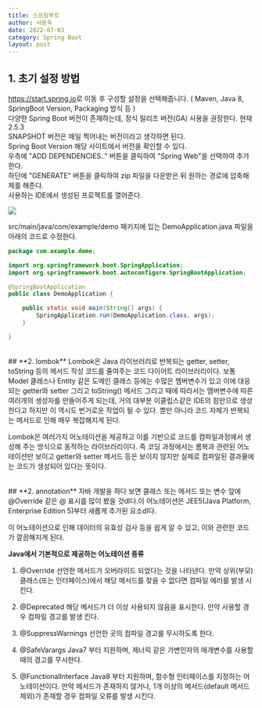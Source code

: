 ```yaml
---
title: 스프링부트
author: 서동욱
date: 2022-07-03
category: Spring Boot
layout: post
---
```


## **1. 초기 설정 방법**
<https://start.spring.io>로 이동 후 구성할 설정을 선택해줍니다. ( Maven, Java 8, SpringBoot Version, Packaging 방식 등 )   
다양한 Spring Boot 버전이 존재하는데, 정식 릴리즈 버전(GA) 사용을 권장한다. 현재 2.5.3   
SNAPSHOT 버전은 매일 찍어내는 버전이라고 생각하면 된다.   
Spring Boot Version 해당 사이트에서 버전을 확인할 수 있다.   
우측에 "ADD DEPENDENCIES.." 버튼을 클릭하여 "Spring Web"을 선택하여 추가한다.   
하단에 "GENERATE" 버튼을 클릭하여 zip 파일을 다운받은 뒤 원하는 경로에 압축해제를 해준다.   
사용하는 IDE에서 생성된 프로젝트를 열어준다.

![](https://blog.kakaocdn.net/dn/cpnDPf/btrb8hLdnji/BEt0B9FlkEcKnKQptK5UU1/img.png)

src/main/java/com/example/demo 패키지에 있는 DemoApplication.java 파일을 아래의 코드로 수정한다.
```java
package com.example.demo;

import org.springframework.boot.SpringApplication;
import org.springframework.boot.autoconfigure.SpringBootApplication;

@SpringBootApplication
public class DemoApplication {

	public static void main(String[] args) {
		SpringApplication.run(DemoApplication.class, args);
	}

}
```
<br>
## **2. lombok**
Lombok은 Java 라이브러리로 반복되는 getter, setter, toString 등의 메서드 작성 코드를 줄여주는 코드 다이어트 라이브러리이다. 보통 Model 클래스나 Entity 같은 도메인 클래스 등에는 수많은 멤버변수가 있고 이에 대응되는 getter와 setter 그리고 toString() 메서드 그리고 때에 따라서는 멤버변수에 따른 여러개의 생성자를 만들어주게 되는데, 거의 대부분 이클립스같은 IDE의 힘만으로 생성한다고 하지만 이 역시도 번거로운 작업이 될 수 있다. 뿐만 아니라 코드 자체가 반복되는 메서드로 인해 매우 복잡해지게 된다.

Lombok은 여러가지 어노테이션을 제공하고 이를 기반으로 코드를 컴파일과정에서 생성해 주는 방식으로 동작하는 라이브러리이다. 즉 코딩 과정에서는 롬복과 관련된 어노테이션만 보이고 getter와 setter 메서드 등은 보이지 않지만 실제로 컴파일된 결과물에는 코드가 생성되어 있다는 뜻이다.

<br>
## **2. annotation**
자바 개발을 하다 보면 클래스 또는 메서드 또는 변수 앞에 @Override 같은 @ 표시를 많이 봤을 것dl다.이 어노테이션은 JEE5(Java Platform, Enterprise Edition 5)부터 새롭게 추가된 요소dl다.

이 어노테이션으로 인해 데이터의 유효성 검사 등을 쉽게 알 수 있고, 이와 관련한 코드가 깔끔해지게 된다.

**Java에서 기본적으로 제공하는 어노테이션 종류**
1. @Override
선언한 메서드가 오버라이드 되었다는 것을 나타낸다.
만약 상위(부모) 클래스(또는 인터페이스)에서 해당 메서드를 찾을 수 없다면 컴파일 에러를 발생 시킨다.

2. @Deprecated
해당 메서드가 더 이상 사용되지 않음을 표시한다.
만약 사용할 경우 컴파일 경고를 발생 킨다.

3. @SuppressWarnings
선언한 곳의 컴파일 경고를 무시하도록 한다.

4. @SafeVarargs
Java7 부터 지원하며, 제너릭 같은 가변인자의 매개변수를 사용할 때의 경고를 무시한다.

5. @FunctionalInterface
Java8 부터 지원하며, 함수형 인터페이스를 지정하는 어노테이션이다.
만약 메서드가 존재하지 않거나, 1개 이상의 메서드(default 메서드 제외)가 존재할 경우 컴파일 오류를 발생 시킨다.
